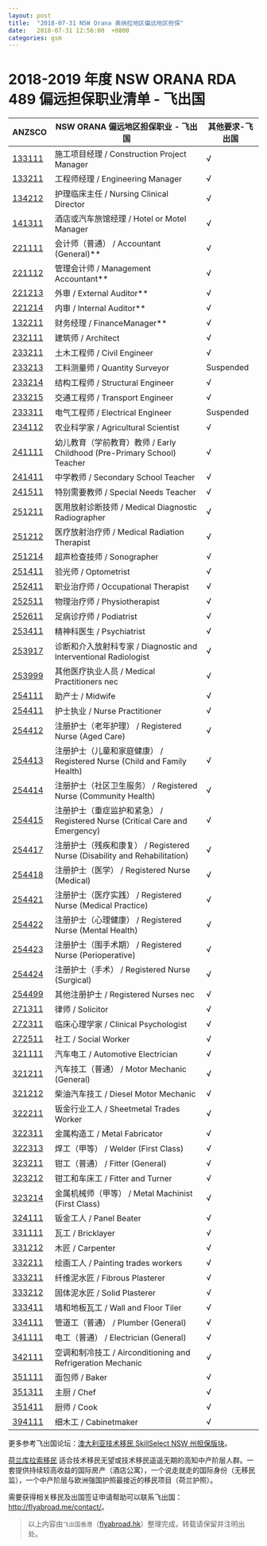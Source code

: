 ```yaml
---
layout: post
title:  "2018-07-31 NSW Orana 奥纳拉地区偏远地区担保"
date:   2018-07-31 12:56:00  +0800
categories: gsm
---
```


# 2018-2019 年度 NSW ORANA RDA 489 偏远担保职业清单 - 飞出国
  
ANZSCO | NSW ORANA 偏远地区担保职业 - 飞出国 | 其他要求-飞出国
----- | --------------------------- | --------------
[133111] | 施工项目经理 / Construction Project Manager | √
[133211] | 工程师经理 / Engineering Manager | √
[134212] | 护理临床主任 / Nursing Clinical Director | √
[141311] | 酒店或汽车旅馆经理 / Hotel or Motel Manager | √
[221111] | 会计师（普通） / Accountant   (General)** | √
[221112] | 管理会计师 / Management   Accountant** | √
[221213] | 外审 / External   Auditor** | √
[221214] | 内审 / Internal   Auditor** | √
[132211] | 财务经理 / FinanceManager** | √
[232111] | 建筑师 / Architect | √
[233211] | 土木工程师 / Civil Engineer | √
[233213] | 工料测量师 / Quantity Surveyor | Suspended
[233214] | 结构工程师 / Structural Engineer | √
[233215] | 交通工程师 / Transport Engineer | √
[233311] | 电气工程师 / Electrical Engineer | Suspended
[234112] | 农业科学家 / Agricultural Scientist | √
[241111] | 幼儿教育（学前教育）教师 / Early Childhood (Pre-Primary School) Teacher | √
[241411] | 中学教师 / Secondary School Teacher | √
[241511] | 特别需要教师 / Special Needs Teacher | √
[251211] | 医用放射诊断技师 / Medical Diagnostic Radiographer | √
[251212] | 医疗放射治疗师 / Medical Radiation Therapist | √
[251214] | 超声检查技师 / Sonographer | √
[251411] | 验光师 / Optometrist | √
[252411] | 职业治疗师 / Occupational Therapist | √
[252511] | 物理治疗师 / Physiotherapist | √
[252611] | 足病诊疗师 / Podiatrist | √
[253411] | 精神科医生 / Psychiatrist | √
[253917] | 诊断和介入放射科专家 / Diagnostic and Interventional Radiologist | √
[253999] | 其他医疗执业人员 / Medical Practitioners nec | √
[254111] | 助产士 / Midwife | √
[254411] | 护士执业 / Nurse Practitioner | √
[254412] | 注册护士（老年护理） / Registered Nurse (Aged Care) | √
[254413] | 注册护士（儿童和家庭健康） / Registered Nurse (Child and Family Health) | √
[254414] | 注册护士（社区卫生服务） / Registered Nurse (Community Health) | √
[254415] | 注册护士（重症监护和紧急） / Registered Nurse (Critical Care and Emergency) | √
[254417] | 注册护士（残疾和康复） / Registered Nurse (Disability and Rehabilitation) | √
[254418] | 注册护士（医学） / Registered Nurse (Medical) | √
[254421] | 注册护士（医疗实践） / Registered Nurse (Medical Practice) | √
[254422] | 注册护士（心理健康） / Registered Nurse (Mental Health) | √
[254423] | 注册护士（围手术期） / Registered Nurse (Perioperative) | √
[254424] | 注册护士（手术） / Registered Nurse (Surgical) | √
[254499] | 其他注册护士 / Registered Nurses nec | √
[271311] | 律师 / Solicitor | √
[272311] | 临床心理学家 / Clinical Psychologist | √
[272511] | 社工 / Social Worker | √
[321111] | 汽车电工 / Automotive Electrician | √
[321211] | 汽车技工（普通） / Motor Mechanic (General) | √
[321212] | 柴油汽车技工 / Diesel Motor Mechanic | √
[322211] | 钣金行业工人 / Sheetmetal Trades Worker | √
[322311] | 金属构造工 / Metal Fabricator | √
[322313] | 焊工（甲等） / Welder (First Class) | √
[323211] | 钳工（普通） / Fitter (General) | √
[323212] | 钳工和车床工 / Fitter and Turner | √
[323214] | 金属机械师（甲等） / Metal Machinist (First Class) | √
[324111] | 钣金工人 / Panel Beater | √
[331111] | 瓦工 / Bricklayer | √
[331212] | 木匠 / Carpenter | √
[332211] | 绘画工人 / Painting trades workers | √
[333211] | 纤维泥水匠 / Fibrous Plasterer | √
[333212] | 固体泥水匠 / Solid Plasterer | √
[333411] | 墙和地板瓦工 / Wall and Floor Tiler | √
[334111] | 管道工（普通） / Plumber (General) | √
[341111] | 电工（普通） / Electrician (General) | √
[342111] | 空调和制冷技工 / Airconditioning and Refrigeration Mechanic | √
[351111] | 面包师 / Baker | √
[351311] | 主厨 / Chef | √
[351411] | 厨师 / Cook | √
[394111] | 细木工 / Cabinetmaker | √

更多参考飞出国论坛：[澳大利亚技术移民 SkillSelect NSW 州担保版块](http://bbs.fcgvisa.com/c/skillselect/nsw)。  

[荷兰库拉索移民](http://www.flyabroad.hk/curacao) 适合技术移民无望或技术移民遥遥无期的高知中产阶层人群。一套提供持续较高收益的国际房产（酒店公寓），一个说走就走的国际身份（无移民监），一个中产阶层与欧洲强国护照最接近的移民项目（荷兰护照）。

需要获得相关移民及出国签证申请帮助可以联系飞出国： <a href="http://flyabroad.me/contact" target="_blank">http://flyabroad.me/contact/</a>。

> 以上内容由`飞出国香港`（<a href="http://flyabroad.hk/" target="_blank">flyabroad.hk</a>）整理完成，转载请保留并注明出处。

[133111]: http://bbs.fcgvisa.com/t/flyabroad/1014?target=blank
[133211]: http://bbs.fcgvisa.com/t/flyabroad/1054?target=blank
[134212]: http://bbs.fcgvisa.com/t/flyabroad/1065?target=blank
[141311]: http://bbs.fcgvisa.com/t/flyabroad/1089?target=blank
[221111]: http://bbs.fcgvisa.com/t/flyabroad/895?target=blank
[221112]: http://bbs.fcgvisa.com/t/flyabroad/896?target=blank
[221213]: http://bbs.fcgvisa.com/t/flyabroad/900?target=blank
[221214]: http://bbs.fcgvisa.com/t/flyabroad/901?target=blank
[132211]: http://bbs.fcgvisa.com/t/flyabroad/1004?target=blank
[232111]: http://bbs.fcgvisa.com/t/flyabroad/977?target=blank
[233211]: http://bbs.fcgvisa.com/t/flyabroad/996?target=blank
[233213]: http://bbs.fcgvisa.com/t/flyabroad/999?target=blank
[233214]: http://bbs.fcgvisa.com/t/flyabroad/1000?target=blank
[233215]: http://bbs.fcgvisa.com/t/flyabroad/1001?target=blank
[233311]: http://bbs.fcgvisa.com/t/flyabroad/1005?target=blank
[234112]: http://bbs.fcgvisa.com/t/flyabroad/1024?target=blank
[241111]: http://bbs.fcgvisa.com/t/flyabroad/1587?target=blank
[241411]: http://bbs.fcgvisa.com/t/flyabroad/1594?target=blank
[241511]: http://bbs.fcgvisa.com/t/flyabroad/1595?target=blank
[251211]: http://bbs.fcgvisa.com/t/flyabroad/1469?target=blank
[251212]: http://bbs.fcgvisa.com/t/flyabroad/1468?target=blank
[251214]: http://bbs.fcgvisa.com/t/flyabroad/1466?target=blank
[251411]: http://bbs.fcgvisa.com/t/flyabroad/1463?target=blank
[252411]: http://bbs.fcgvisa.com/t/flyabroad/1445?target=blank
[252511]: http://bbs.fcgvisa.com/t/flyabroad/1444?target=blank
[252611]: http://bbs.fcgvisa.com/t/flyabroad/1443?target=blank
[253411]: http://bbs.fcgvisa.com/t/flyabroad/1418?target=blank
[253917]: http://bbs.fcgvisa.com/t/flyabroad/1388?target=blank
[253999]: http://bbs.fcgvisa.com/t/flyabroad/1382?target=blank
[254111]: http://bbs.fcgvisa.com/t/flyabroad/1379?target=blank
[254411]: http://bbs.fcgvisa.com/t/flyabroad/1364?target=blank
[254412]: http://bbs.fcgvisa.com/t/flyabroad/1360?target=blank
[254413]: http://bbs.fcgvisa.com/t/flyabroad/1357?target=blank
[254414]: http://bbs.fcgvisa.com/t/flyabroad/1354?target=blank
[254415]: http://bbs.fcgvisa.com/t/flyabroad/1308?target=blank
[254417]: http://bbs.fcgvisa.com/t/flyabroad/1306?target=blank
[254418]: http://bbs.fcgvisa.com/t/flyabroad/1304?target=blank
[254421]: http://bbs.fcgvisa.com/t/flyabroad/1302?target=blank
[254422]: http://bbs.fcgvisa.com/t/flyabroad/1300?target=blank
[254423]: http://bbs.fcgvisa.com/t/flyabroad/1299?target=blank
[254424]: http://bbs.fcgvisa.com/t/flyabroad/1298?target=blank
[254499]: http://bbs.fcgvisa.com/t/flyabroad/1296?target=blank
[271311]: http://bbs.fcgvisa.com/t/flyabroad/1121?target=blank
[272311]: http://bbs.fcgvisa.com/t/flyabroad/1129?target=blank
[272511]: http://bbs.fcgvisa.com/t/flyabroad/1139?target=blank
[321111]: http://bbs.fcgvisa.com/t/flyabroad/1200?target=blank
[321211]: http://bbs.fcgvisa.com/t/flyabroad/1201?target=blank
[321212]: http://bbs.fcgvisa.com/t/flyabroad/1202?target=blank
[322211]: http://bbs.fcgvisa.com/t/flyabroad/1212?target=blank
[322311]: http://bbs.fcgvisa.com/t/flyabroad/1213?target=blank
[322313]: http://bbs.fcgvisa.com/t/flyabroad/1215?target=blank
[323211]: http://bbs.fcgvisa.com/t/flyabroad/1219?target=blank
[323212]: http://bbs.fcgvisa.com/t/flyabroad/1220?target=blank
[323214]: http://bbs.fcgvisa.com/t/flyabroad/1222?target=blank
[324111]: http://bbs.fcgvisa.com/t/flyabroad/1233?target=blank
[331111]: http://bbs.fcgvisa.com/t/flyabroad/1237?target=blank
[331212]: http://bbs.fcgvisa.com/t/flyabroad/1240?target=blank
[332211]: http://bbs.fcgvisa.com/t/flyabroad/1243?target=blank
[333211]: http://bbs.fcgvisa.com/t/flyabroad/1245?target=blank
[333212]: http://bbs.fcgvisa.com/t/flyabroad/1246?target=blank
[333411]: http://bbs.fcgvisa.com/t/flyabroad/1248?target=blank
[334111]: http://bbs.fcgvisa.com/t/flyabroad/1249?target=blank
[341111]: http://bbs.fcgvisa.com/t/flyabroad/1301?target=blank
[342111]: http://bbs.fcgvisa.com/t/flyabroad/1309?target=blank
[351111]: http://bbs.fcgvisa.com/t/flyabroad/1322?target=blank
[351311]: http://bbs.fcgvisa.com/t/flyabroad/1325?target=blank
[351411]: http://bbs.fcgvisa.com/t/flyabroad/1326?target=blank
[394111]: http://bbs.fcgvisa.com/t/flyabroad/1358?target=blank